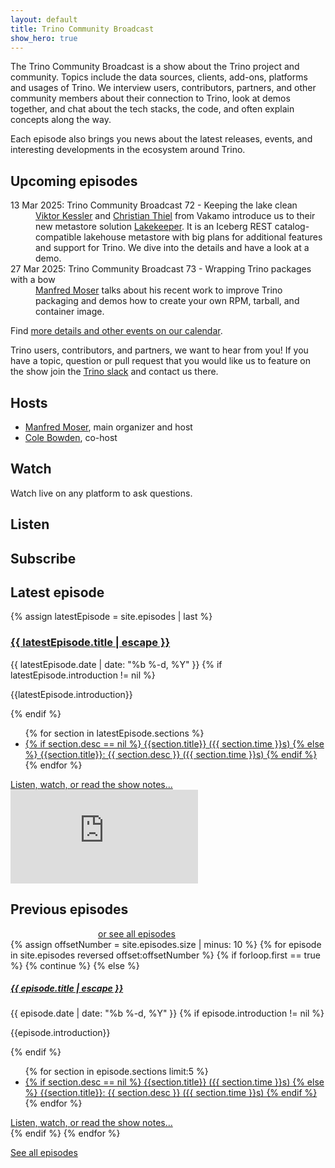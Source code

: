 ```yaml
---
layout: default
title: Trino Community Broadcast
show_hero: true
---
```


<div class="container container__broadcast">
<div class="row spacer-60">
<div markdown="1" class="col-lg-8">

The Trino Community Broadcast is a show about the Trino project and community.
Topics include the data sources, clients, add-ons, platforms and usages of
Trino. We interview users, contributors, partners, and other community members
about their connection to Trino, look at demos together, and chat about the tech
stacks, the code, and often explain concepts along the way.

Each episode also brings you news about the latest releases, events, and
interesting developments in the ecosystem around Trino.

## Upcoming episodes

<dl>
<dt>13 Mar 2025: Trino Community Broadcast 72 - Keeping the lake clean</dt>
<dd><a href="https://www.linkedin.com/in/viktor-kessler/">Viktor Kessler</a> and
<a href="https://www.linkedin.com/in/thielc/">Christian Thiel</a> from Vakamo
introduce us to their new metastore solution 
<a href="https://lakekeeper.io/">Lakekeeper</a>. It is an Iceberg REST 
catalog-compatible lakehouse metastore with big plans for additional features
and support for Trino. We dive into the details and have a look at a demo.</dd>
<dt>27 Mar 2025: Trino Community Broadcast 73 - Wrapping Trino packages with a bow</dt>
<dd><a href="https://www.linkedin.com/in/manfredmoser">Manfred Moser</a> talks
about his recent work to improve Trino packaging and demos how to create your 
own RPM, tarball, and container image.</dd>

</dl>

Find [more details and other events on our calendar]({{site.url}}/community.html#events).

Trino users, contributors, and partners, we want to hear from you! If you have a
topic, question or pull request that you would like us to feature on the show
join the [Trino slack]({{site.url}}/slack) and contact us there.

</div>
<div markdown="1" class="col-lg-4">

## Hosts

- [Manfred Moser](https://www.linkedin.com/in/manfredmoser), main organizer and host
- [Cole Bowden](https://www.linkedin.com/in/cole-m-bowden), co-host

## Watch

<a href="https://www.youtube.com/playlist?list=PLFnr63che7war_NzC7CJQjFuUKLYC7nYh" target="_blank">
  <i class="fab fa-youtube fa-3x fa-fw watch-listen-icon" title="Youtube"></i>
</a>
<a href="https://www.twitch.tv/trinodb" target="_blank">
  <i class="fab fa-twitch fa-3x fa-fw watch-listen-icon" title="Twitch"></i>
</a>
<a href="https://www.linkedin.com/company/trino-software-foundation/events/" target="_blank">
  <i class="fab fa-linkedin fa-3x fa-fw watch-listen-icon" title="LinkedIn"></i>
</a>

Watch live on any platform to ask questions.

## Listen

<a href="https://open.spotify.com/show/52YXvNXAgf7xlW6FqTR29f" target="_blank">
  <i class="fab fa-spotify fa-3x fa-fw watch-listen-icon" title="Spotify"></i>
</a>
<a href="https://podcasts.apple.com/us/podcast/trino-community-broadcast/id1533484786" target="_blank">
  <i class="fab fa-apple fa-3x fa-fw watch-listen-icon" title="Apple"></i>
</a>

## Subscribe

<a href="{{site.baseurl}}/community.html#events">
  <i class="fa fa-calendar fa-3x fa-fw watch-listen-icon" title="Calendar"></i>
</a>
<a href="{{site.baseurl}}/broadcast/feed.xml" target="_blank">
  <i class="fa fa-rss fa-3x fa-fw watch-listen-icon" title="RSS feed"></i>
</a>
<a href="https://www.linkedin.com/company/trino-software-foundation/events/" target="_blank">
  <i class="fab fa-linkedin fa-3x fa-fw watch-listen-icon" title="LinkedIn events"></i> 
</a>

</div>
<div markdown="1" class="col-md-12">

## Latest episode

{% assign latestEpisode =  site.episodes | last %}

<div class="post-entry card latest-entry">
  <div class="d-flex flex-column-reverse flex-lg-row justify-content-between">
    <div class="latest-entry-text-container">
      <h3><a class="post-link" href="{{ latestEpisode.url | relative_url }}">{{ latestEpisode.title | escape }}</a></h3>
      <span class="post-meta">{{ latestEpisode.date | date: "%b %-d, %Y" }}</span>
      {% if latestEpisode.introduction != nil %}
        <p>{{latestEpisode.introduction}}</p>
      {% endif %}
      <ul>
      {% for section in latestEpisode.sections %}
        <li>
          <a href="https://www.youtube.com/watch?v={{ latestEpisode.youtube_id }}&t={{ section.time }}s" target="_blank">
          {% if section.desc == nil %}
            {{section.title}} ({{ section.time }}s)
          {% else %}
            {{section.title}}: {{ section.desc }} ({{ section.time }}s)
          {% endif %}
        </a>
        </li>
      {% endfor %}
      </ul>
      <a href="{{ site.baseurl }}{{ latestEpisode.url }}" style="margin-top: auto;">Listen, watch, or read the show notes...</a>
    </div>
    <div class="latest-entry-video-container">
        <div class="latest-entry-video-wrapper">
          <iframe src="https://www.youtube.com/embed/{{ latestEpisode.youtube_id }}" frameborder="0" allowfullscreen></iframe>
        </div>
    </div>
  </div>
</div>

<div class="previous-episode-header">
<h2>Previous episodes</h2>
<a class="btn btn-pink" style="margin-left: 10em;"
  href="{{site.baseurl}}/broadcast/episodes.html">or see all episodes</a>
</div>

<div class="episode-grid">
{% assign offsetNumber = site.episodes.size | minus: 10 %}
{% for episode in site.episodes reversed offset:offsetNumber %}
{% if forloop.first == true %}
 {% continue %}
{% else %}
  <div class="post-entry card">
    <h5><a class="post-link" href="{{ episode.url | relative_url }}">{{ episode.title | escape }}</a></h5>
    <span class="post-meta">{{ episode.date | date: "%b %-d, %Y" }}</span>
    {% if episode.introduction != nil %}
      <p>{{episode.introduction}}</p>
    {% endif %}
    <ul>
    {% for section in episode.sections limit:5 %}
      <li>
        <a href="https://www.youtube.com/watch?v={{ episode.youtube_id }}&t={{ section.time }}s" target="_blank">
        {% if section.desc == nil %}
          {{section.title}} ({{ section.time }}s)
        {% else %}
          {{section.title}}: {{ section.desc }} ({{ section.time }}s)
        {% endif %}
        </a>
      </li>
    {% endfor %}
    </ul>
    <a href="{{ site.baseurl }}{{ episode.url }}">Listen, watch, or read the show notes...</a>
  </div>
{% endif %}
{% endfor %}

<a class="btn btn-pink" href="{{site.baseurl}}/broadcast/episodes.html">See all episodes</a>
</div>

</div>
</div>
</div>
